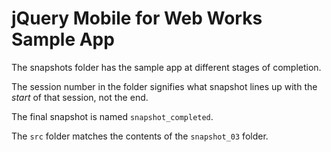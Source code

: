 # jQuery Mobile for Web Works Sample App

The snapshots folder has the sample app at different stages of completion.

The session number in the folder signifies what snapshot lines up with the *start* of that session, not the end. 

The final snapshot is named `snapshot_completed`.

The `src` folder matches the contents of the `snapshot_03` folder.